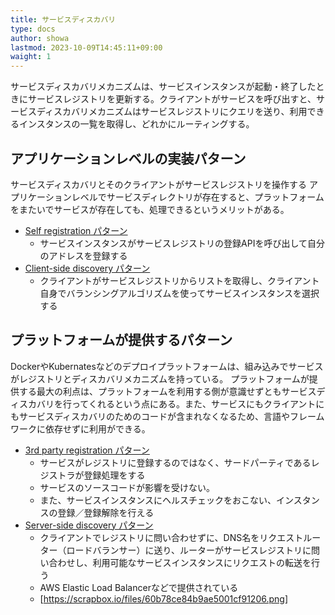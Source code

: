 ```yaml
---
title: サービスディスカバリ
type: docs
author: showa
lastmod: 2023-10-09T14:45:11+09:00
waight: 1
---
```


サービスディスカバリメカニズムは、サービスインスタンスが起動・終了したときにサービスレジストリを更新する。クライアントがサービスを呼び出すと、サービスディスカバリメカニズムはサービスレジストリにクエリを送り、利用できるインスタンスの一覧を取得し、どれかにルーティングする。  

## アプリケーションレベルの実装パターン

サービスディスカバリとそのクライアントがサービスレジストリを操作する
アプリケーションレベルでサービスディレクトリが存在すると、プラットフォームをまたいでサービスが存在しても、処理できるというメリットがある。

- [Self registration パターン]( http://aws.clouddesignpattern.org/index.php/CDP:Self_Registrationパターン)
  - サービスインスタンスがサービスレジストリの登録APIを呼び出して自分のアドレスを登録する
- [Client-side discovery パターン](https://microservices.io/patterns/client-side-discovery.html)
  - クライアントがサービスレジストリからリストを取得し、クライアント自身でバランシングアルゴリズムを使ってサービスインスタンスを選択する

## プラットフォームが提供するパターン

DockerやKubernatesなどのデプロイプラットフォームは、組み込みでサービスがレジストリとディスカバリメカニズムを持っている。
プラットフォームが提供する最大の利点は、プラットフォームを利用する側が意識せずともサービスディスカバリを行ってくれるという点にある。また、サービスにもクライアントにもサービスディスカバリのためのコードが含まれなくなるため、言語やフレームワークに依存せずに利用ができる。

- [3rd party registration パターン](https://microservices.io/patterns/3rd-party-registration.html)
  - サービスがレジストリに登録するのではなく、サードパーティであるレジストラが登録処理をする
  - サービスのソースコードが影響を受けない。
  - また、サービスインスタンスにヘルスチェックをおこない、インスタンスの登録／登録解除を行える
- [Server-side discovery パターン](https://microservices.io/patterns/server-side-discovery.html)
  - クライアントでレジストリに問い合わせずに、DNS名をリクエストルーター（ロードバランサー）に送り、ルーターがサービスレジストリに問い合わせし、利用可能なサービスインスタンスにリクエストの転送を行う
  - AWS Elastic Load Balancerなどで提供されている
  - [https://scrapbox.io/files/60b78ce84b9ae5001cf91206.png]
